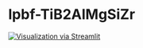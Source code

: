 # lpbf-TiB2AlMgSiZr

[![Visualization via Streamlit](https://static.streamlit.io/badges/streamlit_badge_black_white.svg)](https://lpbf-tib2modifiedalmgsizr.streamlit.app/)
